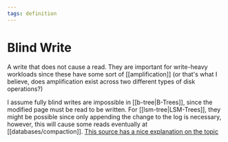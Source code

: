 ```yaml
---
tags: definition
---
```


# Blind Write
A write that does not cause a read. They are important for write-heavy workloads since these have some sort of [[amplification]] (or that's what I believe, does amplification exist across two different types of disk operations?)

I assume fully blind writes are impossible in [[b-tree|B-Trees]], since the modified page must be read to be written. For [[lsm-tree|LSM-Trees]], they might be possible since only appending the change to the log is necessary, however, this will cause some reads eventually at [[databases/compaction]]. [This source has a nice explanation on the topic](https://smalldatum.blogspot.com/2020/11/blind-writes-and-lsm.html)
